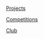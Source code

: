 [Projects](https://chaoqi-liu.github.io/experience/projects)

[Competitions](https://chaoqi-liu.github.io/experience/competitions)

[Club](https://chaoqi-liu.github.io/experience/clubs)

